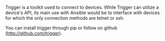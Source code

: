 Trigger is a toolkit used to connect to devices. While Trigger can utilize a device's API, its main use with Ansible would be to interface with devices for which the only connection methods are telnet or ssh.


You can install trigger through pip or follow on github (http://github.com/trigger).
